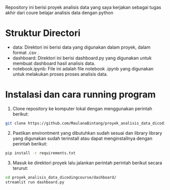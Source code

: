 Repository ini berisi proyek analisis data yang saya kerjakan sebagai tugas akhir dari coure belajar analisis data dengan python
# Struktur Directori
- data: Direktori ini berisi data yang digunakan dalam proyek, dalam format .csv .
- dashboard: Direktori ini berisi dashboard.py yang digunakan untuk membuat dashboard hasil analisis data.
- notebook.ipynb: File ini adalah file notebook .ipynb yang digunakan untuk melakukan proses proses analisis data.
# Instalasi dan cara running program
1. Clone repository ke komputer lokal dengan menggunakan perintah berikut:
```bash
git clone https://github.com/MaulanaBintang/proyek_analisis_data_dicodingcourse.git
```
2. Pastikan environtment yang dibutuhkan sudah sesuai dan library library yang digunakan sudah terinstall atau dapat menginstallnya dengan perintah berikut:
```bash
pip install -r requirements.txt
```
3. Masuk ke direktori proyek lalu jalankan perintah perintah berikut secara terurut:
```bash
cd proyek_analisis_data_dicodingcourse/dashboard/
streamlit run dashboard.py
```
